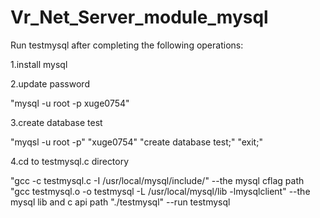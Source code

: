 # Vr_Net_Server_module_mysql

Run testmysql after completing the following operations:

1.install mysql

2.update password

"mysql -u root -p xuge0754"

3.create database test

"myqsl -u root -p"
"xuge0754"
"create database test;"
"exit;"

4.cd to testmysql.c directory

"gcc -c testmysql.c -I /usr/local/mysql/include/" --the mysql cflag path
"gcc testmysql.o -o testmysql -L /usr/local/mysql/lib -lmysqlclient" --the mysql lib and c api path
"./testmysql" --run testmysql
